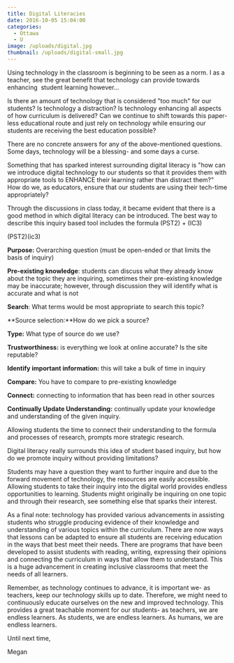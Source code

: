 ```yaml
---
title: Digital Literacies
date: 2016-10-05 15:04:00
categories:
  - Ottawa
  - U
image: /uploads/digital.jpg
thumbnail: /uploads/digital-small.jpg
---
```



Using technology in the classroom is beginning to be seen as a norm. I as a teacher, see the great benefit that technology can provide towards enhancing &nbsp;student learning however…

Is there an amount of technology that is considered "too much" for our students? Is technology a distraction? Is technology enhancing all aspects of how curriculum is delivered? Can we continue to shift towards this paper-less educational route and just rely on technology while ensuring our students are receiving the best education possible?

There are no concrete answers for any of the above-mentioned questions. Some days, technology will be a blessing- and some days a curse.

Something that has sparked interest surrounding digital literacy is "how can we introduce digital technology to our students so that it provides them with appropriate tools to ENHANCE their learning rather than distract them?" How do we, as educators, ensure that our students are using their tech-time appropriately?

Through the discussions in class today, it became evident that there is a good method in which digital literacy can be introduced. The best way to describe this inquiry based tool includes the formula (PST2) + (IC3)

(PST2)(ic3)

**Purpose:** Overarching question (must be open-ended or that limits the basis of inquiry)

**Pre-existing knowledge**: students can discuss what they already know about the topic they are inquiring, sometimes their pre-existing knowledge may be inaccurate; however, through discussion they will identify what is accurate and what is not

**Search**: What terms would be most appropriate to search this topic?

**Source selection:**How do we pick a source?

**Type:**&nbsp;What type of source do we use?

**Trustworthiness:** is everything we look at online accurate? Is the site reputable?

**Identify important information:** this will take a bulk of time in inquiry

**Compare:** You have to compare to pre-existing knowledge

**Connect:** connecting to information that has been read in other sources

**Continually Update Understanding:** continually update your knowledge and understanding of the given inquiry.

Allowing students the time to connect their understanding to the formula and processes of research, prompts more strategic research.

Digital literacy really surrounds this idea of student based inquiry, but how do we promote inquiry without providing limitations?

Students may have a question they want to further inquire and due to the forward movement of technology, the resources are easily accessible. Allowing students to take their inquiry into the digital world provides endless opportunities to learning. Students might originally be inquiring on one topic and through their research, see something else that sparks their interest.

As a final note: technology has provided various advancements in assisting students who struggle producing evidence of their knowledge and understanding of various topics within the curriculum. There are now ways that lessons can be adapted to ensure all students are receiving education in the ways that best meet their needs. There are programs that have been developed to assist students with reading, writing, expressing their opinions and connecting the curriculum in ways that allow them to understand. This is a huge advancement in creating inclusive classrooms that meet the needs of all learners.

Remember, as technology continues to advance, it is important we- as teachers, keep our technology skills up to date. Therefore, we might need to continuously educate ourselves on the new and improved technology. This provides a great teachable moment for our students- as teachers, we are endless learners. As students, we are endless learners. As humans, we are endless learners.

Until next time,&nbsp;

Megan